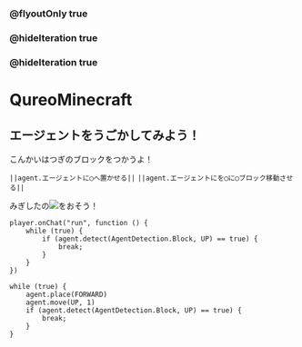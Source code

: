 ### @flyoutOnly true
### @hideIteration true
### @hideIteration true
# QureoMinecraft

## エージェントをうごかしてみよう！

こんかいはつぎのブロックをつかうよ！

``||agent.エージェントに◯へ置かせる||``
``||agent.エージェントにを◯に◯ブロック移動させる||``

みぎしたの![](https://raw.githubusercontent.com/camp-minecraft/TechkidsCampTutorial/master/images/playbutton.png)をおそう！

```template
player.onChat("run", function () {
    while (true) {
        if (agent.detect(AgentDetection.Block, UP) == true) {
            break;
        }
    }
})
```

```ghost
while (true) {
    agent.place(FORWARD)
    agent.move(UP, 1)
    if (agent.detect(AgentDetection.Block, UP) == true) {
        break;
    }
}

```